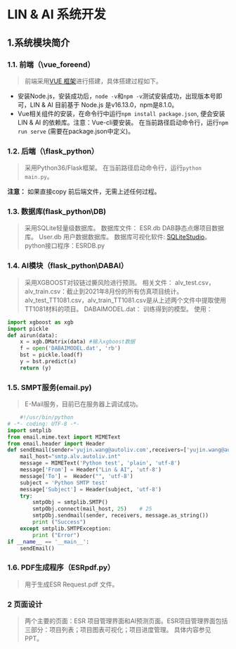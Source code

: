 # LIN & AI 系统开发
## 1.系统模块简介
### 1.1. 前端（\vue_foreend）
>前端采用[VUE 框架](https://vuejs.org/)进行搭建，具体搭建过程如下。
* 安装Node.js，安装成功后，`node -v`和`npm -v`测试安装成功，出现版本号即可，LIN & AI 目前基于 Node.js 是v16.13.0，npm是8.1.0。
* Vue相关组件的安装，在命令行中运行`npm install package.json`, 便会安装 LIN & AI 的依赖库。注意：Vue-cli要安装。
在当前路径启动命令行，运行`npm run serve` (需要在package.json中定义)。

### 1.2. 后端（\flask_python）
>采用Python36/Flask框架。
在当前路径启动命令行，运行`python main.py`。

**注意：** 如果直接copy 前后端文件，无需上述任何过程。
### 1.3.  数据库(flask_python\DB)
>采用SQLite轻量级数据库。
数据库文件：
    ESR.db DAB静态点爆项目数据库。
    User.db 用户数据数据库。
数据库可视化软件: [SQLiteStudio](https://sqlitestudio.pl/)。
python接口程序：ESRDB.py

### 1.4. AI模块（flask_python\DABAI）
> 采用XGBOOST对铰链过撕风险进行预测。
相关文件：
    alv_test.csv，alv_train.csv：截止到2021年8月份的所有仿真项目统计。alv_test_TT1081.csv，alv_train_TT1081.csv是从上述两个文件中提取使用TT1081材料的项目。
    DABAIMODEL.dat： 训练得到的模型。
    使用：
```python
import xgboost as xgb
import pickle
def airun(data):
    x = xgb.DMatrix(data) #输入xgboost数据
    f = open('DABAIMODEL.dat', 'rb')
    bst = pickle.load(f)
    y = bst.predict(x)
    return (y)
```

### 1.5. SMPT服务(email.py)
>E-Mail服务，目前已在服务器上调试成功。
```python
    #!/usr/bin/python
# -*- coding: UTF-8 -*-
import smtplib
from email.mime.text import MIMEText
from email.header import Header
def sendEmail(sender='yujin.wang@autoliv.com',receivers=['yujin.wang@autoliv.com'],msg=[]):
    mail_host="smtp.alv.autoliv.int"  
    message = MIMEText('Python test', 'plain', 'utf-8')
    message['From'] = Header("Lin & AI", 'utf-8')
    message['To'] =  Header("", 'utf-8')
    subject = 'Python SMTP test'
    message['Subject'] = Header(subject, 'utf-8')
    try:
        smtpObj = smtplib.SMTP() 
        smtpObj.connect(mail_host, 25)    # 25 
        smtpObj.sendmail(sender, receivers, message.as_string())
        print ("Success")
    except smtplib.SMTPException:
        print ("Error")
if __name__ == '__main__':
    sendEmail()
```
### 1.6. PDF生成程序（ESRpdf.py）
> 用于生成ESR Request.pdf 文件。


### 2 页面设计
> 两个主要的页面：ESR 项目管理界面和AI预测页面。ESR项目管理界面包括三部分：项目列表；项目图表可视化；项目进度管理。
具体内容参见PPT。



